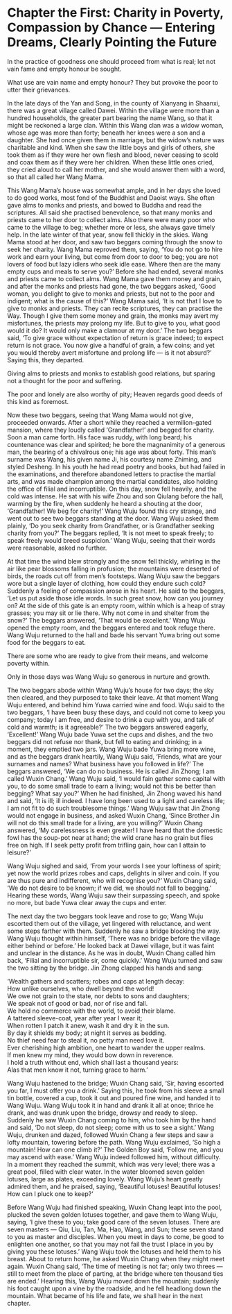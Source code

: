 # Chapter the First: Charity in Poverty, Compassion by Chance — Entering Dreams, Clearly Pointing the Future

In the practice of goodness one should proceed from what is real; let not vain fame and empty honour be sought.

What use are vain name and empty honour? They but provoke the poor to utter their grievances.

In the late days of the Yan and Song, in the county of Xianyang in Shaanxi, there was a great village called Dawei. Within the village were more than a hundred households, the greater part bearing the name Wang, so that it might be reckoned a large clan. Within this Wang clan was a widow woman, whose age was more than forty; beneath her knees were a son and a daughter. She had once given them in marriage, but the widow’s nature was charitable and kind. When she saw the little boys and girls of others, she took them as if they were her own flesh and blood, never ceasing to scold and coax them as if they were her children. When these little ones cried, they cried aloud to call her mother, and she would answer them with a word, so that all called her Wang Mama.

This Wang Mama’s house was somewhat ample, and in her days she loved to do good works, most fond of the Buddhist and Daoist ways. She often gave alms to monks and priests, and bowed to Buddha and read the scriptures. All said she practised benevolence, so that many monks and priests came to her door to collect alms. Also there were many poor who came to the village to beg; whether more or less, she always gave timely help. In the late winter of that year, snow fell thickly in the skies. Wang Mama stood at her door, and saw two beggars coming through the snow to seek her charity. Wang Mama reproved them, saying, ‘You do not go to hire work and earn your living, but come from door to door to beg; you are not lovers of food but lazy idlers who seek idle ease. Where then are the many empty cups and meals to serve you?’ Before she had ended, several monks and priests came to collect alms. Wang Mama gave them money and grain, and after the monks and priests had gone, the two beggars asked, ‘Good woman, you delight to give to monks and priests, but not to the poor and indigent; what is the cause of this?’ Wang Mama said, ‘It is not that I love to give to monks and priests. They can recite scriptures, they can practise the Way. Though I give them some money and grain, the monks may avert my misfortunes, the priests may prolong my life. But to give to you, what good would it do? It would only make a clamour at my door.’ The two beggars said, ‘To give grace without expectation of return is grace indeed; to expect return is not grace. You now give a handful of grain, a few coins; and yet you would thereby avert misfortune and prolong life — is it not absurd?’ Saying this, they departed.

Giving alms to priests and monks to establish good relations, but sparing not a thought for the poor and suffering.

The poor and lonely are also worthy of pity; Heaven regards good deeds of this kind as foremost.

Now these two beggars, seeing that Wang Mama would not give, proceeded onwards. After a short while they reached a vermilion-gated mansion, where they loudly called ‘Grandfather!’ and begged for charity. Soon a man came forth. His face was ruddy, with long beard; his countenance was clear and spirited; he bore the magnanimity of a generous man, the bearing of a chivalrous one; his age was about forty. This man’s surname was Wang, his given name Ji, his courtesy name Zhiming, and styled Desheng. In his youth he had read poetry and books, but had failed in the examinations, and therefore abandoned letters to practise the martial arts, and was made champion among the martial candidates, also holding the office of filial and incorruptible. On this day, snow fell heavily, and the cold was intense. He sat with his wife Zhou and son Qiulang before the hall, warming by the fire, when suddenly he heard a shouting at the door, ‘Grandfather! We beg for charity!’ Wang Wuju found this cry strange, and went out to see two beggars standing at the door. Wang Wuju asked them plainly, ‘Do you seek charity from Grandfather, or is Grandfather seeking charity from you?’ The beggars replied, ‘It is not meet to speak freely; to speak freely would breed suspicion.’ Wang Wuju, seeing that their words were reasonable, asked no further.

At that time the wind blew strongly and the snow fell thickly, whirling in the air like pear blossoms falling in profusion; the mountains were deserted of birds, the roads cut off from men’s footsteps. Wang Wuju saw the beggars wore but a single layer of clothing, how could they endure such cold? Suddenly a feeling of compassion arose in his heart. He said to the beggars, ‘Let us put aside those idle words. In such great snow, how can you journey on? At the side of this gate is an empty room, within which is a heap of stray grasses; you may sit or lie there. Why not come in and shelter from the snow?’ The beggars answered, ‘That would be excellent.’ Wang Wuju opened the empty room, and the beggars entered and took refuge there. Wang Wuju returned to the hall and bade his servant Yuwa bring out some food for the beggars to eat.

There are some who are ready to give from their means, and welcome poverty within.

Only in those days was Wang Wuju so generous in nurture and growth.

The two beggars abode within Wang Wuju’s house for two days; the sky then cleared, and they purposed to take their leave. At that moment Wang Wuju entered, and behind him Yuwa carried wine and food. Wuju said to the two beggars, ‘I have been busy these days, and could not come to keep you company; today I am free, and desire to drink a cup with you, and talk of cold and warmth; is it agreeable?’ The two beggars answered eagerly, ‘Excellent!’ Wang Wuju bade Yuwa set the cups and dishes, and the two beggars did not refuse nor thank, but fell to eating and drinking; in a moment, they emptied two jars. Wang Wuju bade Yuwa bring more wine, and as the beggars drank heartily, Wang Wuju said, ‘Friends, what are your surnames and names? What business have you followed in life?’ The beggars answered, ‘We can do no business. He is called Jin Zhong; I am called Wuxin Chang.’ Wang Wuju said, ‘I would fain gather some capital with you, to do some small trade to earn a living; would not this be better than begging? What say you?’ When he had finished, Jin Zhong waved his hand and said, ‘It is ill; ill indeed. I have long been used to a light and careless life; I am not fit to do such troublesome things.’ Wang Wuju saw that Jin Zhong would not engage in business, and asked Wuxin Chang, ‘Since Brother Jin will not do this small trade for a living, are you willing?’ Wuxin Chang answered, ‘My carelessness is even greater! I have heard that the domestic fowl has the soup-pot near at hand; the wild crane has no grain but flies free on high. If I seek petty profit from trifling gain, how can I attain to leisure?’ 

Wang Wuju sighed and said, ‘From your words I see your loftiness of spirit; yet now the world prizes robes and caps, delights in silver and coin. If you are thus pure and indifferent, who will recognise you?’ Wuxin Chang said, ‘We do not desire to be known; if we did, we should not fall to begging.’ Hearing these words, Wang Wuju saw their surpassing speech, and spoke no more, but bade Yuwa clear away the cups and enter.

The next day the two beggars took leave and rose to go; Wang Wuju escorted them out of the village, yet lingered with reluctance, and went some steps farther with them. Suddenly he saw a bridge blocking the way. Wang Wuju thought within himself, ‘There was no bridge before the village either behind or before.’ He looked back at Dawei village, but it was faint and unclear in the distance. As he was in doubt, Wuxin Chang called him back, ‘Filial and incorruptible sir, come quickly.’ Wang Wuju turned and saw the two sitting by the bridge. Jin Zhong clapped his hands and sang:

‘Wealth gathers and scatters; robes and caps at length decay:  
How unlike ourselves, who dwell beyond the world!  
We owe not grain to the state, nor debts to sons and daughters;  
We speak not of good or bad, nor of rise and fall.  
We hold no commerce with the world, to avoid their blame.  
A tattered sleeve-coat, year after year I wear it;  
When rotten I patch it anew, wash it and dry it in the sun.  
By day it shields my body; at night it serves as bedding.  
No thief need fear to steal it, no petty man need love it.  
Ever cherishing high ambition, one heart to wander the upper realms.  
If men knew my mind, they would bow down in reverence.  
I hold a truth without end, which shall last a thousand years:  
Alas that men know it not, turning grace to harm.’

Wang Wuju hastened to the bridge; Wuxin Chang said, ‘Sir, having escorted you far, I must offer you a drink.’ Saying this, he took from his sleeve a small tin bottle, covered a cup, took it out and poured fine wine, and handed it to Wang Wuju. Wang Wuju took it in hand and drank it all at once; thrice he drank, and was drunk upon the bridge, drowsy and ready to sleep. Suddenly he saw Wuxin Chang coming to him, who took him by the hand and said, ‘Do not sleep, do not sleep; come with us to see a sight.’ Wang Wuju, drunken and dazed, followed Wuxin Chang a few steps and saw a lofty mountain, towering before the path. Wang Wuju exclaimed, ‘So high a mountain! How can one climb it?’ The Golden Boy said, ‘Follow me, and you may ascend with ease.’ Wang Wuju indeed followed him, without difficulty. In a moment they reached the summit, which was very level; there was a great pool, filled with clear water. In the water bloomed seven golden lotuses, large as plates, exceeding lovely. Wang Wuju’s heart greatly admired them, and he praised, saying, ‘Beautiful lotuses! Beautiful lotuses! How can I pluck one to keep?’

Before Wang Wuju had finished speaking, Wuxin Chang leapt into the pool, plucked the seven golden lotuses together, and gave them to Wang Wuju, saying, ‘I give these to you; take good care of the seven lotuses. There are seven masters — Qiu, Liu, Tan, Ma, Hao, Wang, and Sun; these seven stand to you as master and disciples. When you meet in days to come, be good to enlighten one another, so that you may not fail the trust I place in you by giving you these lotuses.’ Wang Wuju took the lotuses and held them to his breast. About to return home, he asked Wuxin Chang when they might meet again. Wuxin Chang said, ‘The time of meeting is not far; only two threes — still to meet from the place of parting, at the bridge where ten thousand ties are ended.’ Hearing this, Wang Wuju moved down the mountain; suddenly his foot caught upon a vine by the roadside, and he fell headlong down the mountain. What became of his life and fate, we shall hear in the next chapter.
